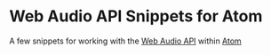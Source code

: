 # Web Audio API Snippets for Atom
A few snippets for working with the [Web Audio API](#) within [Atom](http://atom.io)
